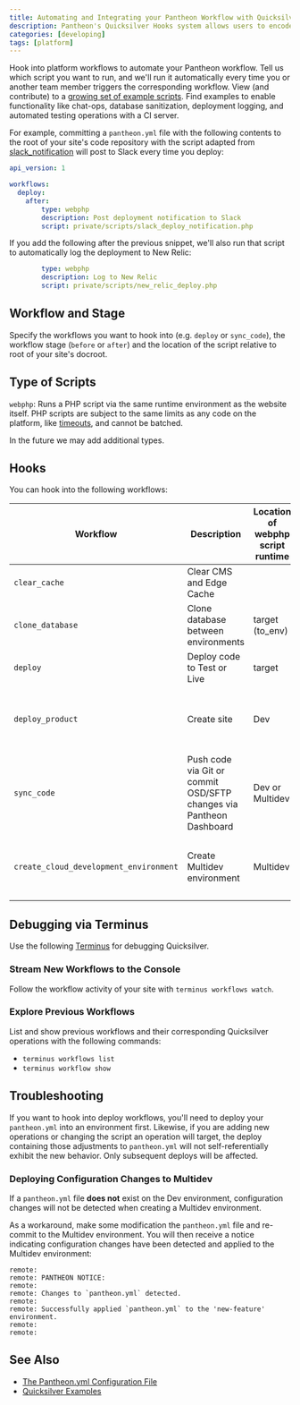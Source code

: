 ```yaml
---
title: Automating and Integrating your Pantheon Workflow with Quicksilver Platform Hooks
description: Pantheon's Quicksilver Hooks system allows users to encode reactions to specific platform workflows, enabling the functionality professionals expect, including chat-ops, database sanitization, deployment logging, and initiating automated testing operations with a CI server.
categories: [developing]
tags: [platform]
---
```


Hook into platform workflows to automate your Pantheon workflow. Tell us which script you want to run, and we'll run it automatically every time you or another team member triggers the corresponding workflow. View (and contribute) to a [growing set of example scripts](https://github.com/pantheon-systems/quicksilver-examples/). Find examples to enable functionality like chat-ops, database sanitization, deployment logging, and automated testing operations with a CI server.

For example, committing a `pantheon.yml` file with the following contents to the root of your site's code repository with the script adapted from [slack_notification](https://github.com/pantheon-systems/quicksilver-examples/tree/master/slack_notification) will post to Slack every time you deploy:

```yaml
api_version: 1

workflows:
  deploy:
    after:
        type: webphp
        description: Post deployment notification to Slack
        script: private/scripts/slack_deploy_notification.php
```

If you add the following after the previous snippet, we'll also run that script to automatically log the deployment to New Relic:

```yaml
        type: webphp
        description: Log to New Relic
        script: private/scripts/new_relic_deploy.php
```

## Workflow and Stage

Specify the workflows you want to hook into (e.g. `deploy` or `sync_code`), the workflow stage (`before` or `after`) and the location of the script relative to root of your site's docroot.

## Type of Scripts

`webphp`: Runs a PHP script via the same runtime environment as the website itself. PHP scripts are subject to the same limits as any code on the platform, like [timeouts](/docs/timeouts/), and cannot be batched.

In the future we may add additional types.

## Hooks

You can hook into the following workflows:

<table class="table  table-bordered table-responsive">
    <thead>
      <tr>
        <th>Workflow</th>
        <th>Description</th>
        <th>Location of webphp script runtime</th>
        <th>Notes</th>
      </tr>
    </thead>
    <tbody>
      <tr>
      <td><code>clear_cache</code></td>
      <td>Clear CMS and Edge Cache</td>
      <td></td>
      <td></td>
      </tr>
      <tr>
      <td><code>clone_database</code></td>
      <td>Clone database between environments</td>
      <td>target (to_env)</td>
      <td></td>
      </tr>
      <tr>
      <td><code>deploy</code></td>
      <td>Deploy code to Test or Live</td>
      <td>target</td>
      <td></td>
      </tr>
      <tr>
      <td><code>deploy_product</code></td>
      <td>Create site</td>
      <td>Dev</td>
      <td><code>after</code> stage valid, <code>before</code> stage invalid</td>
      </tr>
      <tr>
      <td><code>sync_code</code></td>
      <td>Push code via Git or commit OSD/SFTP changes via Pantheon Dashboard
      <td>Dev or Multidev </td>
      <td></td>
      </tr>
      <tr>
      <td><code>create_cloud_development_environment</code>
      <td>Create Multidev environment</td>
      <td>Multidev</td>
      <td><code>after</code> stage valid, <code>before</code> stage invalid</td>
      </tr>
    </tbody>
  </table>


## Debugging via Terminus

Use the following [Terminus](/docs/terminus) for debugging Quicksilver.

### Stream New Workflows to the Console

Follow the workflow activity of your site with `terminus workflows watch`.

### Explore Previous Workflows

List and show previous workflows and their corresponding Quicksilver operations with the following commands:

* `terminus workflows list`
* `terminus workflow show`


## Troubleshooting

If you want to hook into deploy workflows, you'll need to deploy your `pantheon.yml` into an environment first. Likewise, if you are adding new operations or changing the script an operation will target, the deploy containing those adjustments to `pantheon.yml` will not self-referentially exhibit the new behavior. Only subsequent deploys will be affected.

### Deploying Configuration Changes to Multidev
If a `pantheon.yml` file **does not** exist on the Dev environment, configuration changes will not be detected when creating a Multidev environment.

As a workaround, make some modification the `pantheon.yml` file and re-commit to the Multidev environment. You will then receive a notice indicating configuration changes have been detected and applied to the Multidev environment:

```nohighlight
remote:
remote: PANTHEON NOTICE:
remote:
remote: Changes to `pantheon.yml` detected.
remote:
remote: Successfully applied `pantheon.yml` to the 'new-feature' environment.
remote:
remote:
```

## See Also

- [The Pantheon.yml Configuration File](/docs/pantheon-yml)
- [Quicksilver Examples](https://github.com/pantheon-systems/quicksilver-examples/)
